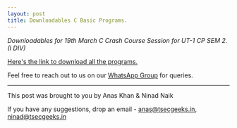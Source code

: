```yaml
---
layout: post
title: Downloadables C Basic Programs.
---
```


_Downloadables for 19th March C Crash Course Session for UT-1 CP SEM 2. (I DIV)_


[Here's the link to download all the programs.](https://github.com/TSEC-GEEKS/tsecgeeks.in/raw/master/CProgramming.zip)


Feel free to reach out to us on our [WhatsApp Group](https://chat.whatsapp.com/K3NrW5tPwrsHhfbdYstjLl) for queries.



----



This post was brought to you by Anas Khan & Ninad Naik

If you have any suggestions, drop an email - [anas@tsecgeeks.in](mailto:anas@tsecgeeks.in), [ninad@tsecgeeks.in](mailto:ninad@tsecgeeks.in) 
